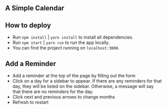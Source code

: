 ## A Simple Calendar

## How to deploy
 - Run `npm install` | `yarn install` to install all dependencies.
 - Run `npm start`   | `yarn run` to run the app locally.
 - You can find the project running on `localhost:3000`.

## Add a Reminder
 - Add a reminder at the top of the page by filling out the form
 - Click on a day for a sidebar to appear. If there are any reminders for that day, they will be listed on the sidebar. Otherwise, a message will say that there are no reminders for the day.
 - Click next and previous arrows to change months
 - Refresh to restart
